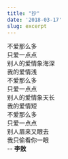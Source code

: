 ```yaml
---
title: "抄"
date: '2018-03-17'
slug: excerpt
---
```


不爱那么多  
只爱一点点  
别人的爱情象海深  
我的爱情浅  
不爱那么多  
只爱一点点  
别人的爱情象天长  
我的爱情短  
不爱那么多  
只爱一点点  
别人眉来又眼去  
我只偷看你一眼  
-- __李敖__

